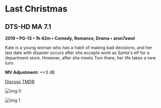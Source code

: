 # Last Christmas

## DTS-HD MA 7.1

**2019 • PG-13 • 1h 42m • Comedy, Romance, Drama • aron7awol**

Kate is a young woman who has a habit of making bad decisions, and her last date with disaster occurs after she accepts work as Santa's elf for a department store. However, after she meets Tom there, her life takes a new turn.

**MV Adjustment:** ++3 dB

[Discuss](https://www.avsforum.com/threads/bass-eq-for-filtered-movies.2995212/post-59170532)  [TMDB](549053)

![img 0](https://i.imgur.com/35uJK0b.jpg)

![img 1](https://i.imgur.com/PTGtXYz.jpg)

